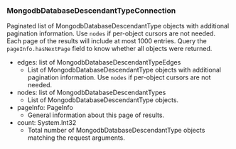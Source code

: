 ### MongodbDatabaseDescendantTypeConnection
Paginated list of MongodbDatabaseDescendantType objects with additional pagination information. Use `nodes` if per-object cursors are not needed. Each page of the results will include at most 1000 entries. Query the `pageInfo.hasNextPage` field to know whether all objects were returned.

- edges: list of MongodbDatabaseDescendantTypeEdges
  - List of MongodbDatabaseDescendantType objects with additional pagination information. Use `nodes` if per-object cursors are not needed.
- nodes: list of MongodbDatabaseDescendantTypes
  - List of MongodbDatabaseDescendantType objects.
- pageInfo: PageInfo
  - General information about this page of results.
- count: System.Int32
  - Total number of MongodbDatabaseDescendantType objects matching the request arguments.
